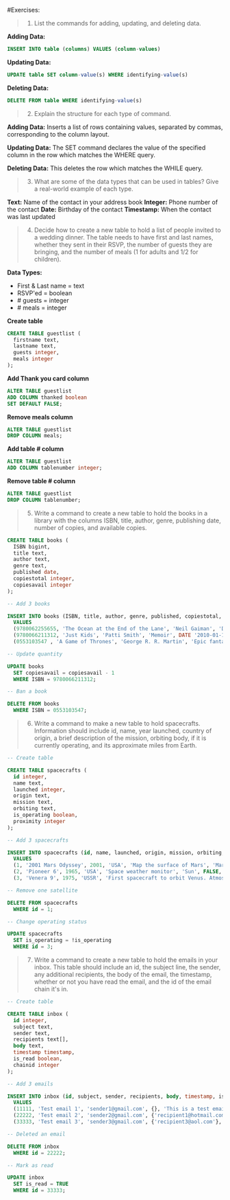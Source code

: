 #Exercises:

> 1. List the commands for adding, updating, and deleting data.

**Adding Data:**
```sql
INSERT INTO table (columns) VALUES (column-values)
```

**Updating Data:**
```sql
UPDATE table SET column-value(s) WHERE identifying-value(s)
```

**Deleting Data:**
```sql
DELETE FROM table WHERE identifying-value(s)
```

> 2. Explain the structure for each type of command.

**Adding Data:**
Inserts a list of rows containing values, separated by commas, corresponding to the column layout. 

**Updating Data:**
The SET command declares the value of the specified column in the row which matches the WHERE query.

**Deleting Data:**
This deletes the row which matches the WHILE query.

> 3. What are some of the data types that can be used in tables? Give a real-world example of each type.

**Text:**
Name of the contact in your address book
**Integer:**
Phone number of the contact
**Date:**
Birthday of the contact
**Timestamp:**
When the contact was last updated

> 4. Decide how to create a new table to hold a list of people invited to a wedding dinner. The table needs to have first and last names, whether they sent in their RSVP, the number of guests they are bringing, and the number of meals (1 for adults and 1/2 for children).

**Data Types:**

* First & Last name = text
* RSVP'ed = boolean
* \# guests = integer
* \# meals = integer

**Create table**

```sql
CREATE TABLE guestlist (
  firstname text,
  lastname text,
  guests integer,
  meals integer
);
```

**Add Thank you card column**

```sql
ALTER TABLE guestlist
ADD COLUMN thanked boolean
SET DEFAULT FALSE;
```

**Remove meals column**

```sql
ALTER TABLE guestlist
DROP COLUMN meals;
```

**Add table # column**

```sql
ALTER TABLE guestlist
ADD COLUMN tablenumber integer;
```

**Remove table # column**

```sql
ALTER TABLE guestlist
DROP COLUMN tablenumber;
```

> 5. Write a command to create a new table to hold the books in a library with the columns ISBN, title, author, genre, publishing date, number of copies, and available copies.

```sql
CREATE TABLE books (
  ISBN bigint,
  title text,
  author text,
  genre text,
  published date,
  copiestotal integer,
  copiesavail integer
);

-- Add 3 books

INSERT INTO books (ISBN, title, author, genre, published, copiestotal, copiesavail)
  VALUES
  (9780062255655, 'The Ocean at the End of the Lane', 'Neil Gaiman', 'Dark fantasy', DATE '2013-06-18', 1, 1),
  (9780066211312, 'Just Kids', 'Patti Smith', 'Memoir', DATE '2010-01-19', 1, 1),
  (0553103547 , 'A Game of Thrones', 'George R. R. Martin', 'Epic fantasy', DATE '1996-08-01', 1, 1);

-- Update quantity

UPDATE books
  SET copiesavail = copiesavail - 1
  WHERE ISBN = 9780066211312;

-- Ban a book

DELETE FROM books
  WHERE ISBN = 0553103547;
```

> 6. Write a command to make a new table to hold spacecrafts. Information should include id, name, year launched, country of origin, a brief description of the mission, orbiting body, if it is currently operating, and its approximate miles from Earth.

```sql
-- Create table

CREATE TABLE spacecrafts (
  id integer,
  name text,
  launched integer,
  origin text,
  mission text,
  orbiting text,
  is_operating boolean,
  proximity integer
);

-- Add 3 spacecrafts

INSERT INTO spacecrafts (id, name, launched, origin, mission, orbiting, operating, proximity)
  VALUES
  (1, '2001 Mars Odyssey', 2001, 'USA', 'Map the surface of Mars', 'Mars', TRUE, 33900000),
  (2, 'Pioneer 6', 1965, 'USA', 'Space weather monitor', 'Sun', FALSE, 92960000),
  (3, 'Venera 9', 1975, 'USSR', 'First spacecraft to orbit Venus. Atmospheric/Magnetic studies', 'Venus', TRUE, 162000000);

-- Remove one satellite

DELETE FROM spacecrafts
  WHERE id = 1;

-- Change operating status

UPDATE spacecrafts
  SET is_operating = !is_operating
  WHERE id = 3;
```

> 7. Write a command to create a new table to hold the emails in your inbox. This table should include an id, the subject line, the sender, any additional recipients, the body of the email, the timestamp, whether or not you have read the email, and the id of the email chain it's in.

```sql
-- Create table

CREATE TABLE inbox (
  id integer,
  subject text,
  sender text,
  recipients text[],
  body text,
  timestamp timestamp,
  is_read boolean,
  chainid integer
);

-- Add 3 emails

INSERT INTO inbox (id, subject, sender, recipients, body, timestamp, is_read, chainid)
  VALUES
  (11111, 'Test email 1', 'sender1@gmail.com', {}, 'This is a test email. Thanks!', TIMESTAMP '2018-10-28 10:33:13', FALSE, 12345),
  (22222, 'Test email 2', 'sender2@gmail.com', {'recipient1@hotmail.com', 'recipient2@yahoo.com'}, 'This is another test email. Cheers!', TIMESTAMP '2018-10-29 13:24:03', FALSE, 23456),
  (33333, 'Test email 3', 'sender3@gmail.com', {'recipient3@aol.com'}, 'This is YET ANOTHER test email. Sincerely, Matt.', TIMESTAMP '2018-10-29 07:22:45', FALSE, 34567);

-- Deleted an email

DELETE FROM inbox
  WHERE id = 22222;

-- Mark as read

UPDATE inbox
  SET is_read = TRUE
  WHERE id = 33333;

```